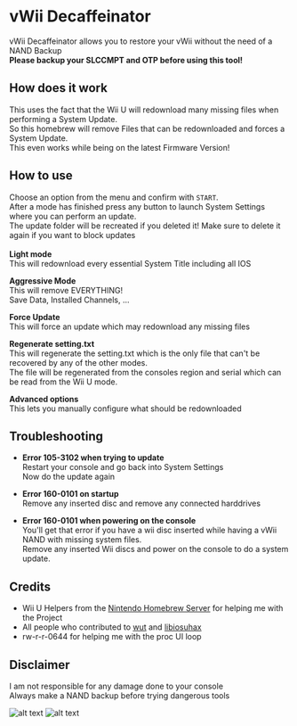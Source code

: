 # vWii Decaffeinator

vWii Decaffeinator allows you to restore your vWii without the need of a NAND Backup  
<b>Please backup your SLCCMPT and OTP before using this tool!</b>  

## How does it work
This uses the fact that the Wii U will redownload many missing files when performing a System Update.  
So this homebrew will remove Files that can be redownloaded and forces a System Update.  
This even works while being on the latest Firmware Version!

## How to use
Choose an option from the menu and confirm with `START`.  
After a mode has finished press any button to launch System Settings where you can perform an update.  
The update folder will be recreated if you deleted it! Make sure to delete it again if you want to block updates  
<br>
<b>Light mode</b>  
This will redownload every essential System Title including all IOS
<br>

<b>Aggressive Mode</b>  
This will remove EVERYTHING!  
Save Data, Installed Channels, ...
<br>

<b>Force Update</b>  
This will force an update which may redownload any missing files
<br>

<b>Regenerate setting.txt</b>  
This will regenerate the setting.txt which is the only file that can't be recovered by any of the other modes.  
The file will be regenerated from the consoles region and serial which can be read from the Wii U mode.
<br>

<b>Advanced options</b>  
This lets you manually configure what should be redownloaded

## Troubleshooting
* <b>Error 105-3102 when trying to update</b>  
    Restart your console and go back into System Settings  
    Now do the update again
* <b>Error 160-0101 on startup</b>  
    Remove any inserted disc and remove any connected harddrives

* <b>Error 160-0101 when powering on the console</b>  
    You'll get that error if you have a wii disc inserted while having a vWii NAND with missing system files.  
    Remove any inserted Wii discs and power on the console to do a system update.

## Credits
* Wii U Helpers from the [Nintendo Homebrew Server](https://discord.gg/C29hYvh) for helping me with the Project
* All people who contributed to [wut](https://github.com/devkitPro/wut) and [libiosuhax](https://github.com/wiiu-env/libiosuhax)
* rw-r-r-0644 for helping me with the proc UI loop

## Disclaimer
I am not responsible for any damage done to your console  
Always make a NAND backup before trying dangerous tools  

![alt text](https://i.imgur.com/L6UNR8j.jpg "Main Menu")
![alt text](https://i.imgur.com/vJxtJtM.jpg "Advanced Options")
